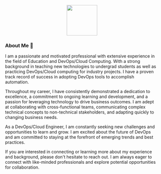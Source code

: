 <div id="header" align="center">
  <img src="https://scontent.fisb5-1.fna.fbcdn.net/v/t1.6435-9/80396548_10222315684187497_3803206739042500608_n.jpg?_nc_cat=100&cb=99be929b-59f725be&ccb=1-7&_nc_sid=09cbfe&_nc_eui2=AeE3CM0m0lWf04dChn6Wr5VROYvPo8dr0wM5i8-jx2vTA0htFrZenphldzCV5l3vwAg&_nc_ohc=CkccgNLrhpgAX-l3XZd&_nc_ht=scontent.fisb5-1.fna&oh=00_AfBWgk3nuj2wc_v7grAdLAh1W6QtzhFOOP-jA1Fm0OkX1g&oe=64F67C4A" width="100"/>
</div>

### About Me 👋

I am a passionate and motivated professional with extensive experience in the field of Education and DevOps/Cloud Computing. With a strong background in teaching new technologies to undergrad students as well as practicing DevOps/Cloud computing for industry projects. I have a proven track record of success in adopting DevOps tools to accomplish automation. 

Throughout my career, I have consistently demonstrated a dedication to excellence, a commitment to ongoing learning and development, and a passion for leveraging technology to drive business outcomes. I am adept at collaborating with cross-functional teams, communicating complex technical concepts to non-technical stakeholders, and adapting quickly to changing business needs.

As a DevOps/Cloud Engineer, I am constantly seeking new challenges and opportunities to learn and grow. I am excited about the future of DevOps and am committed to staying at the forefront of emerging trends and best practices.

If you are interested in connecting or learning more about my experience and background, please don't hesitate to reach out. I am always eager to connect with like-minded professionals and explore potential opportunities for collaboration.

<!--
**asadhanif3188/asadhanif3188** is a ✨ _special_ ✨ repository because its `README.md` (this file) appears on your GitHub profile.

Here are some ideas to get you started:

- 🔭 I’m currently working on ...
- 🌱 I’m currently learning ...
- 👯 I’m looking to collaborate on ...
- 🤔 I’m looking for help with ...
- 💬 Ask me about ...
- 📫 How to reach me: ...
- 😄 Pronouns: ...
- ⚡ Fun fact: ...

-->
